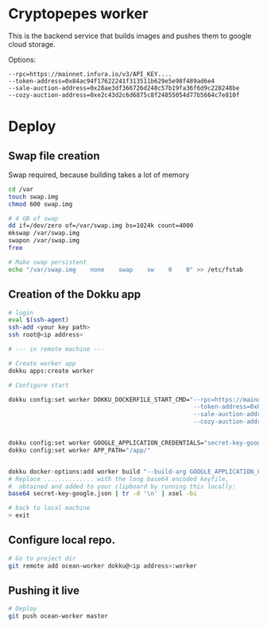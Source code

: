 # Cryptopepes worker

This is the backend service that builds images and pushes them to google cloud storage.

Options:
```
--rpc=https://mainnet.infura.io/v3/API_KEY....
--token-address=0x84ac94f17622241f313511b629e5e98f489ad6e4
--sale-auction-address=0x28ae3df366726d248c57b19fa36f6d9c228248be
--cozy-auction-address=0xe2c43d2c6d6875c8f24855054d77b5664c7e810f
```


# Deploy

## Swap file creation

Swap required, because building takes a lot of memory

```bash
cd /var
touch swap.img
chmod 600 swap.img

# 4 GB of swap
dd if=/dev/zero of=/var/swap.img bs=1024k count=4000
mkswap /var/swap.img
swapon /var/swap.img
free

# Make swap persistent
echo "/var/swap.img    none    swap    sw    0    0" >> /etc/fstab
```

## Creation of the Dokku app

```bash
# login
eval $(ssh-agent)
ssh-add <your key path>
ssh root@<ip address>

# --- in remote machine ---

# Create worker app
dokku apps:create worker

# Configure start

dokku config:set worker DOKKU_DOCKERFILE_START_CMD="--rpc=https://mainnet.infura.io/v3/API_KEY.... \
                                                    --token-address=0x84ac94f17622241f313511b629e5e98f489ad6e4 \
                                                    --sale-auction-address=0x28ae3df366726d248c57b19fa36f6d9c228248be \
                                                    --cozy-auction-address=0xe2c43d2c6d6875c8f24855054d77b5664c7e810f"


dokku config:set worker GOOGLE_APPLICATION_CREDENTIALS="secret-key-google.json"
dokku config:set worker APP_PATH="/app/"


dokku docker-options:add worker build "--build-arg GOOGLE_APPLICATION_CREDENTIALS=.............."
# Replace .............. with the long base64 encoded keyfile,
#  obtained and added to your clipboard by running this locally:
base64 secret-key-google.json | tr -d '\n' | xsel -bi

# back to local machine
> exit

```

## Configure local repo.

```bash
# Go to project dir
git remote add ocean-worker dokku@<ip address>:worker
```

## Pushing it live

```bash
# Deploy
git push ocean-worker master
```
